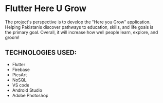 # Flutter Here U Grow
The project's perspective is to develop the "Here you Grow" application. Helping Pakistanis discover pathways to education, skills, and life goals is the primary goal. Overall, it will increase how well people learn, explore, and groom!

## TECHNOLOGIES USED:
- Flutter
- Firebase
- PicsArt
- NoSQL
- VS code
- Android Studio
- Adobe Photoshop